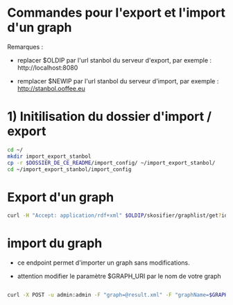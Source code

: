 
# Commandes pour l'export et l'import d'un graph

Remarques : 
* replacer $OLDIP par l'url stanbol du serveur d'export, par exemple : http://localhost:8080

* remplacer $NEWIP par l'url stanbol du serveur d'import, par exemple : http://stanbol.ooffee.eu

# 1) Initilisation du dossier d'import / export

``` bash
cd ~/
mkdir import_export_stanbol
cp -r $DOSSIER_DE_CE_README/import_config/ ~/import_export_stanbol/
cd ~/import_export_stanbol/import_config
```


# Export d'un graph

``` bash
curl -H "Accept: application/rdf+xml" $OLDIP/skosifier/graphlist/get?id="http://your.graph.urn" > result.xml
``` 


# import du graph

* ce endpoint permet d'importer un graph sans modifications.

* attention modifier le paramètre $GRAPH_URI par le nom de votre graph

``` bash

curl -X POST -u admin:admin -F "graph=@result.xml" -F "graphName=$GRAPH_URI" http://localhost:8080/skosifier

```
